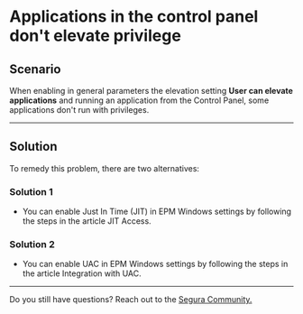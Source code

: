 # Applications in the control panel don't elevate privilege

## Scenario
When enabling in general parameters the elevation setting **User can elevate applications** and running an application from the Control Panel, some applications don't run with privileges.

* * *

## Solution
To remedy this problem, there are two alternatives:

### Solution 1
* You can enable Just In Time (JIT) in EPM Windows settings by following the steps in the article JIT Access.

### Solution 2
* You can enable UAC in EPM Windows settings by following the steps in the article Integration with UAC.


* * *

Do you still have questions? Reach out to the [Segura Community.](https://community.Segura.io/)